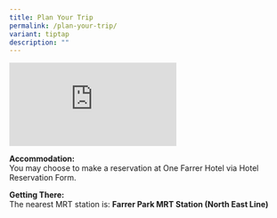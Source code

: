```yaml
---
title: Plan Your Trip
permalink: /plan-your-trip/
variant: tiptap
description: ""
---
```

<p></p>
<div class="iframe-wrapper">
<iframe allowfullscreen="true" frameborder="0" src="https://www.google.com/maps/embed?pb=!1m18!1m12!1m3!1d3988.771462447102!2d103.85179827660612!3d1.3125456986750113!2m3!1f0!2f0!3f0!3m2!1i1024!2i768!4f13.1!3m3!1m2!1s0x31da19c677cf7f6f%3A0xc21ef0b48ffd7759!2sOne%20Farrer%20Hotel!5e0!3m2!1sen!2ssg!4v1722125283652!5m2!1sen!2ssg"></iframe>
</div>
<p><strong>Accommodation:</strong>
<br>You may choose to make a reservation at One Farrer Hotel via Hotel Reservation
Form.</p>
<p><strong>Getting There:</strong>
<br>The nearest MRT station is: <strong>Farrer Park MRT Station (North East Line)</strong>
<br>
</p>
<p></p>